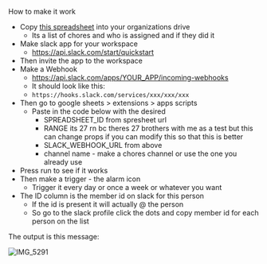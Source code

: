 How to make it work

- Copy [this spreadsheet](https://docs.google.com/spreadsheets/d/10rTC5Eh4-PMLbYF_vCa-Jl1448kEBwDVz0rkJqPRKAM/edit?usp=sharing) into your organizations drive
    - Its a list of chores and who is assigned and if they did it
- Make slack app for your workspace
    - https://api.slack.com/start/quickstart
- Then invite the app to the workspace
- Make a Webhook
    -  https://api.slack.com/apps/YOUR_APP/incoming-webhooks
    -  It should look like this:
    - `https://hooks.slack.com/services/xxx/xxx/xxx`
- Then go to google sheets > extensions > apps scripts
    - Paste in the code below with the desired
        - SPREADSHEET_ID from spresheet url
        - RANGE its 27 rn bc theres 27 brothers with me as a test but this can change props if you can modify this so that this is better
        - SLACK_WEBHOOK_URL from above
        - channel name - make a chores channel or use the one you already use
- Press run to see if it works
- Then make a trigger - the alarm icon
    - Trigger it every day or once a week or whatever you want
- The ID column is the member id on slack for this person
    - If the id is present it will actually @ the person
    - So go to the slack profile click the dots and copy member id for each person on the list


The output is this message:

![IMG_5291](https://github.com/mtrejo0/slackChoresBot/assets/43509746/8307dd05-5022-4d17-8849-03efbfa61755)
